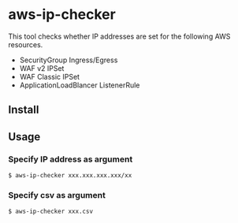 # aws-ip-checker
This tool checks whether IP addresses are set for the following AWS resources.
- SecurityGroup Ingress/Egress
- WAF v2 IPSet
- WAF Classic IPSet
- ApplicationLoadBlancer ListenerRule

## Install

## Usage

### Specify IP address as argument
```
$ aws-ip-checker xxx.xxx.xxx.xxx/xx
```

### Specify csv as argument
```
$ aws-ip-checker xxx.csv
```